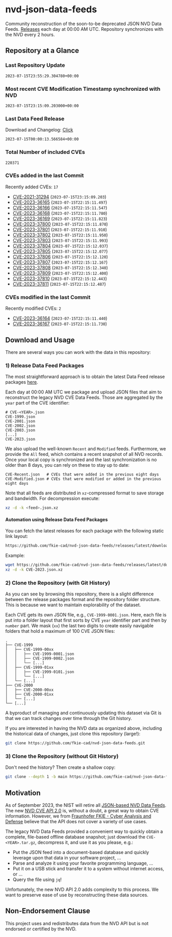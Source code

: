 # nvd-json-data-feeds

Community reconstruction of the soon-to-be deprecated JSON NVD Data Feeds. 
[Releases](https://github.com/fkie-cad/nvd-json-data-feeds/releases/latest) each day at 00:00 AM UTC.
Repository synchronizes with the NVD every 2 hours.

## Repository at a Glance

### Last Repository Update

```plain
2023-07-15T23:55:29.304780+00:00
```

### Most recent CVE Modification Timestamp synchronized with NVD

```plain
2023-07-15T23:15:09.203000+00:00
```

### Last Data Feed Release

Download and Changelog: [Click](https://github.com/fkie-cad/nvd-json-data-feeds/releases/latest)

```plain
2023-07-15T00:00:13.566584+00:00
```

### Total Number of included CVEs

```plain
220371
```

### CVEs added in the last Commit

Recently added CVEs: `17`

* [CVE-2021-31294](CVE-2021/CVE-2021-312xx/CVE-2021-31294.json) (`2023-07-15T23:15:09.203`)
* [CVE-2023-36165](CVE-2023/CVE-2023-361xx/CVE-2023-36165.json) (`2023-07-15T22:15:11.497`)
* [CVE-2023-36166](CVE-2023/CVE-2023-361xx/CVE-2023-36166.json) (`2023-07-15T22:15:11.547`)
* [CVE-2023-36168](CVE-2023/CVE-2023-361xx/CVE-2023-36168.json) (`2023-07-15T22:15:11.780`)
* [CVE-2023-36169](CVE-2023/CVE-2023-361xx/CVE-2023-36169.json) (`2023-07-15T22:15:11.823`)
* [CVE-2023-37800](CVE-2023/CVE-2023-378xx/CVE-2023-37800.json) (`2023-07-15T22:15:11.870`)
* [CVE-2023-37801](CVE-2023/CVE-2023-378xx/CVE-2023-37801.json) (`2023-07-15T22:15:11.910`)
* [CVE-2023-37802](CVE-2023/CVE-2023-378xx/CVE-2023-37802.json) (`2023-07-15T22:15:11.950`)
* [CVE-2023-37803](CVE-2023/CVE-2023-378xx/CVE-2023-37803.json) (`2023-07-15T22:15:11.993`)
* [CVE-2023-37804](CVE-2023/CVE-2023-378xx/CVE-2023-37804.json) (`2023-07-15T22:15:12.037`)
* [CVE-2023-37805](CVE-2023/CVE-2023-378xx/CVE-2023-37805.json) (`2023-07-15T22:15:12.077`)
* [CVE-2023-37806](CVE-2023/CVE-2023-378xx/CVE-2023-37806.json) (`2023-07-15T22:15:12.120`)
* [CVE-2023-37807](CVE-2023/CVE-2023-378xx/CVE-2023-37807.json) (`2023-07-15T22:15:12.167`)
* [CVE-2023-37808](CVE-2023/CVE-2023-378xx/CVE-2023-37808.json) (`2023-07-15T22:15:12.340`)
* [CVE-2023-37809](CVE-2023/CVE-2023-378xx/CVE-2023-37809.json) (`2023-07-15T22:15:12.400`)
* [CVE-2023-37810](CVE-2023/CVE-2023-378xx/CVE-2023-37810.json) (`2023-07-15T22:15:12.443`)
* [CVE-2023-37811](CVE-2023/CVE-2023-378xx/CVE-2023-37811.json) (`2023-07-15T22:15:12.487`)


### CVEs modified in the last Commit

Recently modified CVEs: `2`

* [CVE-2023-36164](CVE-2023/CVE-2023-361xx/CVE-2023-36164.json) (`2023-07-15T22:15:11.440`)
* [CVE-2023-36167](CVE-2023/CVE-2023-361xx/CVE-2023-36167.json) (`2023-07-15T22:15:11.730`)


## Download and Usage

There are several ways you can work with the data in this repository:

### 1) Release Data Feed Packages

The most straightforward approach is to obtain the latest Data Feed release packages [here](https://github.com/fkie-cad/nvd-json-data-feeds/releases/latest).

Each day at 00:00 AM UTC we package and upload JSON files that aim to reconstruct the legacy NVD CVE Data Feeds.
Those are aggregated by the `year` part of the CVE identifier:

```
# CVE-<YEAR>.json
CVE-1999.json
CVE-2001.json
CVE-2002.json
CVE-2003.json
[...]
CVE-2023.json
```

We also upload the well-known `Recent` and `Modified` feeds.
Furthermore, we provide the `All` feed, which contains a recent snapshot of all NVD records.
Once your local copy is synchronized and the last synchronization is no older than 8 days, you can rely on these to stay up to date:

```plain
CVE-Recent.json   # CVEs that were added in the previous eight days
CVE-Modified.json # CVEs that were modified or added in the previous eight days
```

Note that all feeds are distributed in `xz`-compressed format to save storage and bandwidth.
For decompression execute:

```sh
xz -d -k <feed>.json.xz
```


#### Automation using Release Data Feed Packages

You can fetch the latest releases for each package with the following static link layout:

```sh
https://github.com/fkie-cad/nvd-json-data-feeds/releases/latest/download/CVE-<YEAR>.json.xz
```

Example:

```sh
wget https://github.com/fkie-cad/nvd-json-data-feeds/releases/latest/download/CVE-2023.json.xz
xz -d -k CVE-2023.json.xz
```

### 2) Clone the Repository (with Git History)

As you can see by browsing this repository, there is a slight difference between the release packages format and the repository folder structure.
This is because we want to maintain explorability of the dataset.

Each CVE gets its own JSON file, e.g., `CVE-1999-0001.json`.
Here, each file is put into a folder layout that first sorts by CVE `year` identifier part and then by `number` part.
We mask (`xx`) the last two digits to create easily navigable folders that hold a maximum of 100 CVE JSON files:

```plain
.
├── CVE-1999
│   ├── CVE-1999-00xx
│   │   ├── CVE-1999-0001.json
│   │   ├── CVE-1999-0002.json
│   │   └── [...]
│   ├── CVE-1999-01xx
│   │   ├── CVE-1999-0101.json
│   │   └── [...]
│   └── [...]
├── CVE-2000
│   ├── CVE-2000-00xx
│   ├── CVE-2000-01xx
│   └── [...]
└── [...]
```

A byproduct of managing and continuously updating this dataset via Git is that we can track changes over time through the Git history.

If you are interested in having the NVD data as organized above, including the historical data of changes, just clone this repository (large!):

```sh
git clone https://github.com/fkie-cad/nvd-json-data-feeds.git
```

### 3) Clone the Repository (without Git History)

Don't need the history? Then create a shallow copy:

```sh
git clone --depth 1 -b main https://github.com/fkie-cad/nvd-json-data-feeds.git
```

## Motivation

As of September 2023, the NIST will retire all [JSON-based NVD Data Feeds](https://nvd.nist.gov/vuln/data-feeds#divRetirementBanner-1).
The new [NVD CVE API 2.0](https://nvd.nist.gov/developers/vulnerabilities) is, without a doubt, a great way to obtain CVE information.
However, we from [Fraunhofer FKIE - Cyber Analysis and Defense](https://www.fkie.fraunhofer.de/en/departments/cad.html) believe that the API does not cover a variety of use cases.

The legacy NVD Data Feeds provided a convenient way to quickly obtain a complete, file-based offline database snapshot; just download the `CVE-<YEAR>.tar.gz`, decompress it, and use it as you please, e.g.:

* Put the JSON feed into a document-based database and quickly leverage upon that data in your software project, ...
* Parse and analyze it using your favorite programming language, ...
* Put it on a USB stick and transfer it to a system without internet access, or ...
* Query the file using `jq`!

Unfortunately, the new NVD API 2.0 adds complexity to this process.
We want to preserve ease of use by reconstructing these data sources.

## Non-Endorsement Clause

This project uses and redistributes data from the NVD API but is not endorsed or certified by the NVD.